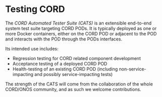 # Testing CORD

The _CORD Automated Tester Suite (CATS)_ is an extensible
end-to-end system test suite targeting CORD PODs. It is typically
deployed as one or more Docker containers, either on the CORD POD
or adjacent to the POD and interacts with the POD through the
PODs interfaces.

Its intended use includes:

* Regression testing for CORD related component development
* Acceptance testing of a deployed CORD POD
* Health-testing of an existing CORD POD (including non-service-impacting
  and possibly service-impacting tests)

The strength of the CATS will come from the collaboration of the whole CORD/ONOS
community, and as such we welcome contributions.


